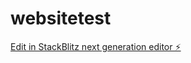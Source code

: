 # websitetest

[Edit in StackBlitz next generation editor ⚡️](https://stackblitz.com/~/github.com/Omghsnendnd/websitetest)